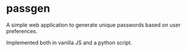 # passgen
A simple web application to generate unique passwords based on user preferences.

Implemented both in vanilla JS and a python script.
